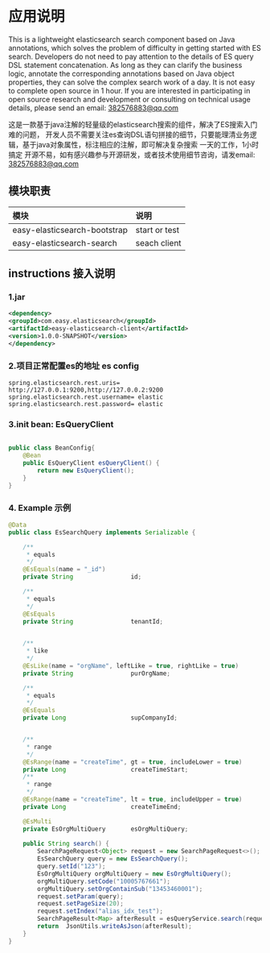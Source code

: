 # 应用说明
This is a lightweight elasticsearch search component based on Java annotations, which solves the problem of difficulty in getting started with ES search. Developers do not need to pay attention to the details of ES query DSL statement concatenation. As long as they can clarify the business logic, annotate the corresponding annotations based on Java object properties, they can solve the complex search work of a day. It is not easy to complete open source in 1 hour. If you are interested in participating in open source research and development or consulting on technical usage details, please send an email: 382576883@qq.com

这是一款基于java注解的轻量级的elasticsearch搜索的组件，解决了ES搜索入门难的问题，
开发人员不需要关注es查询DSL语句拼接的细节，只要能理清业务逻辑，基于java对象属性，标注相应的注解，即可解决复杂搜索
一天的工作，1小时搞定
开源不易，如有感兴趣参与开源研发，或者技术使用细节咨询，请发email: 382576883@qq.com

## 模块职责

| 模块                              | 说明    |
|:--------------------------------|:------|
| easy-elasticsearch-bootstrap    | start or test  |
| easy-elasticsearch-search       | seach client |

## instructions 接入说明
### 1.jar
```xml
<dependency>
<groupId>com.easy.elasticsearch</groupId>
<artifactId>easy-elasticsearch-client</artifactId>
<version>1.0.0-SNAPSHOT</version>
</dependency>
```
### 2.项目正常配置es的地址 es config
```properties
spring.elasticsearch.rest.uris= http://127.0.0.1:9200,http://127.0.0.2:9200
spring.elasticsearch.rest.username= elastic
spring.elasticsearch.rest.password= elastic
```
### 3.init bean: EsQueryClient
```java

public class BeanConfig{
    @Bean
    public EsQueryClient esQueryClient() {
        return new EsQueryClient();
    } 
}

```
### 4. Example 示例
```java
@Data
public class EsSearchQuery implements Serializable {

    /**
     * equals
     */
    @EsEquals(name = "_id")
    private String                id;

    /**
     * equals
     */
    @EsEquals
    private String                tenantId;
    

    /**
     * like
     */
    @EsLike(name = "orgName", leftLike = true, rightLike = true)
    private String                purOrgName;

    /**
     * equals
     */
    @EsEquals
    private Long                  supCompanyId;


    /**
     * range
     */
    @EsRange(name = "createTime", gt = true, includeLower = true)
    private Long                  createTimeStart;
    /**
     * range
     */
    @EsRange(name = "createTime", lt = true, includeUpper = true)
    private Long                  createTimeEnd;

    @EsMulti
    private EsOrgMultiQuery       esOrgMultiQuery;
    
    public String search() {
        SearchPageRequest<Object> request = new SearchPageRequest<>();
        EsSearchQuery query = new EsSearchQuery();
        query.setId("123");
        EsOrgMultiQuery orgMultiQuery = new EsOrgMultiQuery();
        orgMultiQuery.setCode("10005767661");
        orgMultiQuery.setOrgContainSub("13453460001");
        request.setParam(query);
        request.setPageSize(20);
        request.setIndex("alias_idx_test");
        SearchPageResult<Map> afterResult = esQueryService.search(request, Map.class);
        return  JsonUtils.writeAsJson(afterResult);
    }
}
```
